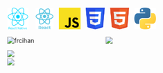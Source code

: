 <img src="logo_rn.png" height="50"> &nbsp;&nbsp; <img src="logo_react.png" height="50"> &nbsp;&nbsp;<img src="logo_js.png" height="50">&nbsp;&nbsp; <img src="css.png" height="50"> &nbsp;&nbsp;<img src="html.png" height="50">&nbsp;&nbsp; <img src="logo_python.png" height="50"><br/>

<img src="https://github-readme-stats.vercel.app/api?username=SemihDurmus&show_icons=true&theme=tokyonight" align='right' width="55%">


<p align="left"> <img src="https://komarev.com/ghpvc/?username=frcihan" alt="frcihan" /> </p>

[![](https://img.shields.io/badge/linkedin-%230077B5.svg?&style=for-the-badge&logo=linkedin&logoColor=white)](https://www.linkedin.com/in/semih-durmus-0548751b7/)
<br/>
[![](https://img.shields.io/badge/medium-%2312100E.svg?&style=for-the-badge&logo=medium&logoColor=white)](https://medium.com/@semih.durmus2020)




